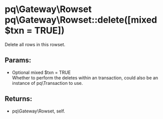 # pq\Gateway\Rowset pq\Gateway\Rowset::delete([mixed $txn = TRUE])

Delete all rows in this rowset.

## Params:

* Optional mixed $txn = TRUE  
  Whether to perform the deletes within an transaction, could also be an instance of pq\Transaction to use.

## Returns:

* pq\Gateway\Rowset, self.
